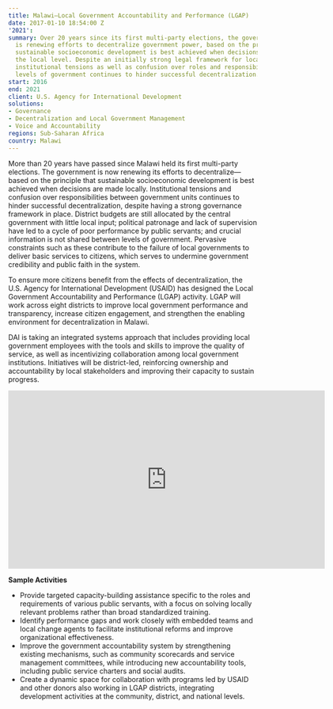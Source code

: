 ```yaml
---
title: Malawi—Local Government Accountability and Performance (LGAP)
date: 2017-01-10 18:54:00 Z
'2021': 
summary: Over 20 years since its first multi-party elections, the government of Malwai
  is renewing efforts to decentralize government power, based on the principle that
  sustainable socioeconomic development is best achieved when decisions are made at
  the local level. Despite an initially strong legal framework for local governance,
  institutional tensions as well as confusion over roles and responsibilities between
  levels of government continues to hinder successful decentralization.
start: 2016
end: 2021
client: U.S. Agency for International Development
solutions:
- Governance
- Decentralization and Local Government Management
- Voice and Accountability
regions: Sub-Saharan Africa
country: Malawi
---
```


More than 20 years have passed since Malawi held its first multi-party elections. The government is now renewing its efforts to decentralize—based on the principle that sustainable socioeconomic development is best achieved when decisions are made locally. Institutional tensions and confusion over responsibilities between government units continues to hinder successful decentralization, despite having a strong governance framework in place. District budgets are still allocated by the central government with little local input; political patronage and lack of supervision have led to a cycle of poor performance by public servants; and crucial information is not shared between levels of government. Pervasive constraints such as these contribute to the failure of local governments to deliver basic services to citizens, which serves to undermine government credibility and public faith in the system.

To ensure more citizens benefit from the effects of decentralization, the U.S. Agency for International Development (USAID) has designed the Local Government Accountability and Performance (LGAP) activity. LGAP will work across eight districts to improve local government performance and transparency, increase citizen engagement, and strengthen the enabling environment for decentralization in Malawi.

DAI is taking an integrated systems approach that includes providing local government employees with the tools and skills to improve the quality of service, as well as incentivizing collaboration among local government institutions. Initiatives will be district-led, reinforcing ownership and accountability by local stakeholders and improving their capacity to sustain progress.

<iframe src="https://player.vimeo.com/video/250615766" width="640" height="360" frameborder="0" webkitallowfullscreen mozallowfullscreen allowfullscreen></iframe>

**Sample Activities**

* Provide targeted capacity-building assistance specific to the roles and requirements of various public servants, with a focus on solving locally relevant problems rather than broad standardized training.
* Identify performance gaps and work closely with embedded teams and local change agents to facilitate institutional reforms and improve organizational effectiveness.
* Improve the government accountability system by strengthening existing mechanisms, such as community scorecards and service management committees, while introducing new accountability tools, including public service charters and social audits.
* Create a dynamic space for collaboration with programs led by USAID and other donors also working in LGAP districts, integrating development activities at the community, district, and national levels.